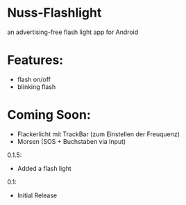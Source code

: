 # Nuss-Flashlight
an advertising-free flash light app for Android

# Features:
- flash on/off
- blinking flash


# Coming Soon:
- Flackerlicht mit TrackBar (zum Einstellen der Freuquenz)
- Morsen (SOS + Buchstaben via Input)




0.1.5:
* Added a flash light

0.1:
* Initial Release
